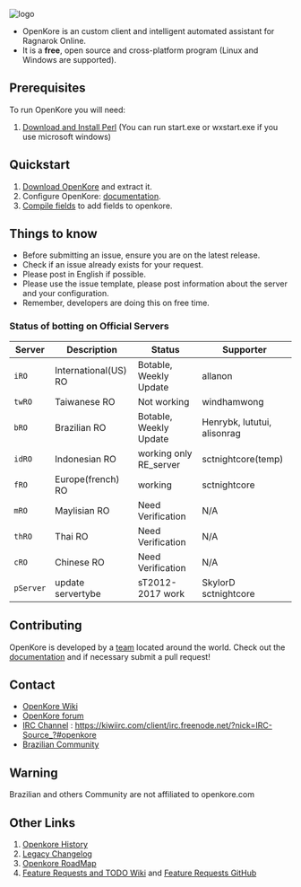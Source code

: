 ![logo](https://upload.wikimedia.org/wikipedia/commons/b/b5/Kore_2g_logo.png)

* OpenKore is an custom client and intelligent automated assistant for Ragnarok Online.
* It is a **free**, open source and cross-platform program (Linux and Windows are supported).

## Prerequisites

To run OpenKore you will need:
1. [Download and Install Perl](http://openkore.com/index.php/How_to_run_OpenKore#Perl) (You can run start.exe or wxstart.exe if you use microsoft windows)

## Quickstart

1.  [Download OpenKore](https://github.com/OpenKore/openkore/archive/master.zip) and extract it.
2.  Configure OpenKore: [documentation](http://openkore.com/index.php/Category:Control).
3.  [Compile fields](http://openkore.com/index.php/FLD_Creation_Guide) to add fields to openkore.

## Things to know

* Before submitting an issue, ensure you are on the latest release.
* Check if an issue already exists for your request.
* Please post in English if possible.
* Please use the issue template, please post information about the server and your configuration.
* Remember, developers are doing this on free time.

### Status of botting on Official Servers

| Server | Description | Status | Supporter |
| --- | --- | --- | --- |
| `iRO` | International(US) RO | Botable, Weekly Update | allanon |
| `twRO` | Taiwanese RO | Not working | windhamwong |
| `bRO` | Brazilian RO | Botable, Weekly Update | Henrybk, lututui, alisonrag |
| `idRO` | Indonesian RO | working only RE_server | sctnightcore(temp)
| `fRO` | Europe(french) RO | working | sctnightcore | 
| `mRO` | Maylisian RO | Need Verification | N/A |
| `thRO` | Thai RO | Need Verification | N/A |
| `cRO` | Chinese RO | Need Verification | N/A |
| `pServer` | update servertybe |sT2012-2017 work |SkylorD sctnightcore |

## Contributing

OpenKore is developed by a [team](https://github.com/OpenKore/openkore/graphs/contributors) located around the world. Check out the [documentation](http://openkore.com/index.php/Manual) and if necessary submit a pull request!

## Contact

* [OpenKore Wiki](http://wiki.openkore.com/)
* [OpenKore forum](http://forums.openkore.com/)
* [IRC Channel](irc://irc.freenode.net/#openkore) : https://kiwiirc.com/client/irc.freenode.net/?nick=IRC-Source_?#openkore
* [Brazilian Community](http://openkorebrasil.org/)

## Warning

Brazilian and others Community are not affiliated to openkore.com

## Other Links
1. [Openkore History](http://openkore.com/index.php/OpenKore)
2. [Legacy Changelog](https://github.com/OpenKore/openkore/commits/master/README.txt)
3. [Openkore RoadMap](http://openkore.com/index.php/Roadmap)
4. [Feature Requests and TODO Wiki](http://openkore.com/index.php/Category:Feature_Request) and [Feature Requests GitHub](https://github.com/OpenKore/openkore/issues?q=is%3Aopen+is%3Aissue+label%3A%22feature+request%22)
